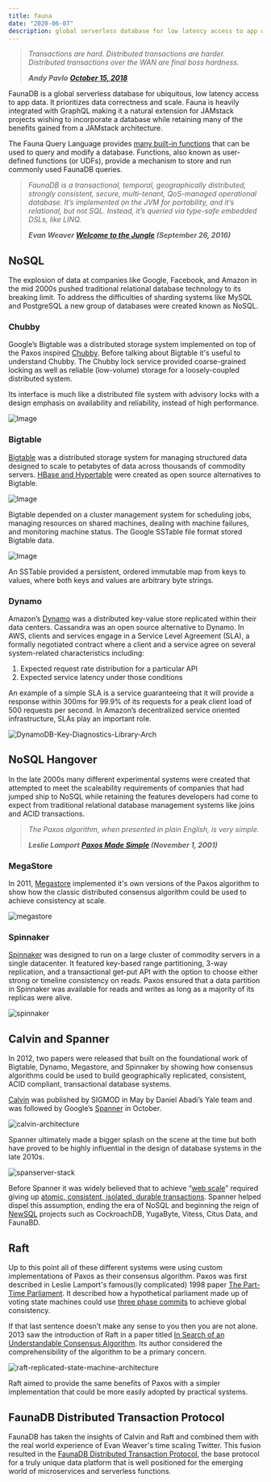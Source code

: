 ```yaml
---
title: fauna
date: "2020-06-07"
description: global serverless database for low latency access to app data
---
```


>*Transactions are hard. Distributed transactions are harder. Distributed transactions over the WAN are final boss hardness.*
>
>***Andy Pavlo***
>***[October 15, 2018](https://twitter.com/andy_pavlo/status/1051974710710407176)***

FaunaDB is a global serverless database for ubiquitous, low latency access to app data. It prioritizes data correctness and scale. Fauna is heavily integrated with GraphQL making it a natural extension for JAMstack projects wishing to incorporate a database while retaining many of the benefits gained from a JAMstack architecture.

The Fauna Query Language provides [many built-in functions](https://docs.fauna.com/fauna/current/api/fql/cheat_sheet) that can be used to query and modify a database. Functions, also known as user-defined functions (or UDFs), provide a mechanism to store and run commonly used FaunaDB queries.

>*FaunaDB is a transactional, temporal, geographically distributed, strongly consistent, secure, multi-tenant, QoS-managed operational database. It’s implemented on the JVM for portability, and it’s relational, but not SQL. Instead, it’s queried via type-safe embedded DSLs, like LINQ.*
>
>***Evan Weaver***
>***[Welcome to the Jungle](https://fauna.com/blog/welcome-to-the-jungle) (September 26, 2016)***

## NoSQL

The explosion of data at companies like Google, Facebook, and Amazon in the mid 2000s pushed traditional relational database technology to its breaking limit. To address the difficulties of sharding systems like MySQL and PostgreSQL a new group of databases were created known as NoSQL.

### Chubby

Google’s Bigtable was a distributed storage system implemented on top of the Paxos inspired [Chubby](https://static.googleusercontent.com/media/research.google.com/en//archive/chubby-osdi06.pdf). Before talking about Bigtable it's useful to understand Chubby. The Chubby lock service provided coarse-grained locking as well as reliable (low-volume) storage for a loosely-coupled distributed system.

Its interface is much like a distributed file system with advisory locks with a design emphasis on availability and reliability, instead of high performance.

![Image](https://sedaily-topics.s3.amazonaws.com/topic_images/0_7741808122926126.jpg)

### Bigtable

[Bigtable](https://static.googleusercontent.com/media/research.google.com/en//archive/bigtable-osdi06.pdf) was a distributed storage system for managing structured data designed to scale to petabytes of data across thousands of commodity servers. [HBase and Hypertable](https://pdfs.semanticscholar.org/38e2/6a2682f14663a54a75c8af9a6cd350d4c1c1.pdf) were created as open source alternatives to Bigtable.

![Image](https://sedaily-topics.s3.amazonaws.com/topic_images/0_5723903717260923.jpg)

Bigtable depended on a cluster management system for scheduling jobs, managing resources on shared machines, dealing with machine failures, and monitoring machine status. The Google SSTable file format stored Bigtable data.

![Image](https://sedaily-topics.s3.amazonaws.com/topic_images/0_0070389502551797545.jpg)

An SSTable provided a persistent, ordered immutable map from keys to values, where both keys and values are arbitrary byte strings.

### Dynamo

Amazon’s [Dynamo](https://www.allthingsdistributed.com/files/amazon-dynamo-sosp2007.pdf) was a distributed key-value store replicated within their data centers. Cassandra was an open source alternative to Dynamo. In AWS, clients and services engage in a Service Level Agreement (SLA), a formally negotiated contract where a client and a service agree on several system-related characteristics including:
1. Expected request rate distribution for a particular API
2. Expected service latency under those conditions

An example of a simple SLA is a service guaranteeing that it will provide a response within 300ms for 99.9% of its requests for a peak client load of 500 requests per second. In Amazon’s decentralized service oriented infrastructure, SLAs play an important role.

![DynamoDB-Key-Diagnostics-Library-Arch](https://d2908q01vomqb2.cloudfront.net/887309d048beef83ad3eabf2a79a64a389ab1c9f/2018/12/11/DynamoDB-Key-Diagnostics-Library-Arch_121118_ultraLATEST.png)

## NoSQL Hangover

In the late 2000s many different experimental systems were created that attempted to meet the scaleability requirements of companies that had jumped ship to NoSQL while retaining the features developers had come to expect from traditional relational database management systems like joins and ACID transactions.

>*The Paxos algorithm, when presented in plain English, is very simple.*
>
>***Leslie Lamport***
>***[Paxos Made Simple](https://www.microsoft.com/en-us/research/uploads/prod/2016/12/paxos-simple-Copy.pdf) (November 1, 2001)***

### MegaStore

In 2011, [Megastore](http://cidrdb.org/cidr2011/Papers/CIDR11_Paper32.pdf) implemented it's own versions of the Paxos algorithm to show how the classic distributed consensus algorithm could be used to achieve consistency at scale.

![megastore](https://dev-to-uploads.s3.amazonaws.com/i/ob6fsbnlfdr9c28j0qxb.jpg)

### Spinnaker

[Spinnaker](https://arxiv.org/pdf/1103.2408.pdf) was designed to run on a large cluster of commodity servers in a single datacenter. It featured key-based range partitioning, 3-way replication, and a transactional get-put API with the option to choose either strong or timeline consistency on reads. Paxos ensured that a data partition in Spinnaker was available for reads and writes as long as a majority of its replicas were alive.

![spinnaker](https://dev-to-uploads.s3.amazonaws.com/i/c1h8dg6dkvaq8wtde62p.jpg)

## Calvin and Spanner

In 2012, two papers were released that built on the foundational work of Bigtable, Dynamo, Megastore, and Spinnaker by showing how consensus algorithms could be used to build geographically replicated, consistent, ACID compliant, transactional database systems.

[Calvin](http://cs.yale.edu/homes/thomson/publications/calvin-sigmod12.pdf) was published by SIGMOD in May by Daniel Abadi’s Yale team and was followed by Google’s [Spanner](https://static.googleusercontent.com/media/research.google.com/en//archive/spanner-osdi2012.pdf) in October.

![calvin-architecture](https://dev-to-uploads.s3.amazonaws.com/i/ocipwlnklzfws1j6ru7a.jpg)

Spanner ultimately made a bigger splash on the scene at the time but both have proved to be highly influential in the design of database systems in the late 2010s.

![spanserver-stack](https://dev-to-uploads.s3.amazonaws.com/i/s4wp36mcvu6qs44j605z.jpg)

Before Spanner it was widely believed that to achieve “[web scale](http://www.mongodb-is-web-scale.com/)” required giving up [atomic, consistent, isolated, durable transactions](https://sites.fas.harvard.edu/~cs265/papers/haerder-1983.pdf). Spanner helped dispel this assumption, ending the era of NoSQL and beginning the reign of [NewSQL](https://db.cs.cmu.edu/papers/2016/pavlo-newsql-sigmodrec2016.pdf) projects such as CockroachDB, YugaByte, Vitess, Citus Data, and FaunaBD.

## Raft

Up to this point all of these different systems were using custom implementations of Paxos as their consensus algorithm. Paxos was first described in Leslie Lamport's famous(ly complicated) 1998 paper [The Part-Time Parliament](https://lamport.azurewebsites.net/pubs/lamport-paxos.pdf). It described how a hypothetical parliament made up of voting state machines could use [three phase commits](https://ecommons.cornell.edu/bitstream/handle/1813/6323/82-483.pdf) to achieve global consistency.

If that last sentence doesn’t make any sense to you then you are not alone. 2013 saw the introduction of Raft in a paper titled [In Search of an Understandable Consensus Algorithm](https://raft.github.io/raft.pdf). Its author considered the comprehensibility of the algorithm to be a primary concern.

![raft-replicated-state-machine-architecture](https://dev-to-uploads.s3.amazonaws.com/i/s08ygtj02au9u4ljtqvw.jpg)

Raft aimed to provide the same benefits of Paxos with a simpler implementation that could be more easily adopted by practical systems.

## FaunaDB Distributed Transaction Protocol

FaunaDB has taken the insights of Calvin and Raft and combined them with the real world experience of Evan Weaver's time scaling Twitter. This fusion resulted in the [FaunaDB Distributed Transaction Protocol](https://fauna.com/blog/consistency-without-clocks-faunadb-transaction-protocol), the base protocol for a truly unique data platform that is well positioned for the emerging world of microservices and serverless functions.